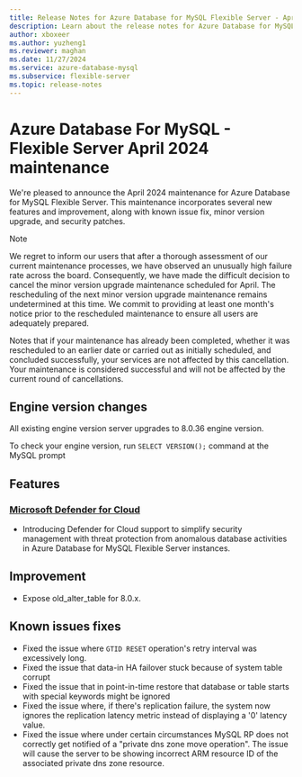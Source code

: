 ```yaml
---
title: Release Notes for Azure Database for MySQL Flexible Server - April 2024
description: Learn about the release notes for Azure Database for MySQL Flexible Server April 2024.
author: xboxeer
ms.author: yuzheng1
ms.reviewer: maghan
ms.date: 11/27/2024
ms.service: azure-database-mysql
ms.subservice: flexible-server
ms.topic: release-notes
---
```


# Azure Database For MySQL - Flexible Server April 2024 maintenance

We're pleased to announce the April 2024 maintenance for Azure Database for MySQL Flexible Server. This maintenance incorporates several new features and improvement, along with known issue fix, minor version upgrade, and security patches.

> [!NOTE]  
> We regret to inform our users that after a thorough assessment of our current maintenance processes, we have observed an unusually high failure rate across the board. Consequently, we have made the difficult decision to cancel the minor version upgrade maintenance scheduled for April. The rescheduling of the next minor version upgrade maintenance remains undetermined at this time. We commit to providing at least one month's notice prior to the rescheduled maintenance to ensure all users are adequately prepared.
>  
> Notes that if your maintenance has already been completed, whether it was rescheduled to an earlier date or carried out as initially scheduled, and concluded successfully, your services are not affected by this cancellation. Your maintenance is considered successful and will not be affected by the current round of cancellations.

## Engine version changes

All existing engine version server upgrades to 8.0.36 engine version.

To check your engine version, run `SELECT VERSION();` command at the MySQL prompt

## Features

### [Microsoft Defender for Cloud](/azure/defender-for-cloud/defender-for-databases-introduction)

- Introducing Defender for Cloud support to simplify security management with threat protection from anomalous database activities in Azure Database for MySQL Flexible Server instances.

## Improvement

- Expose old_alter_table for 8.0.x.

## Known issues fixes

- Fixed the issue where `GTID RESET` operation's retry interval was excessively long.
- Fixed the issue that data-in HA failover stuck because of system table corrupt
- Fixed the issue that in point-in-time restore that database or table starts with special keywords might be ignored
- Fixed the issue where, if there's replication failure, the system now ignores the replication latency metric instead of displaying a '0' latency value.
- Fixed the issue where under certain circumstances MySQL RP does not correctly get notified of a "private dns zone move operation". The issue will cause the server to be showing incorrect ARM resource ID of the associated private dns zone resource.
